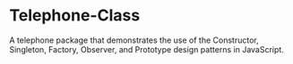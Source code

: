 # Telephone-Class
A telephone package that demonstrates the use of the Constructor, Singleton, Factory, Observer, and Prototype design patterns in JavaScript.
